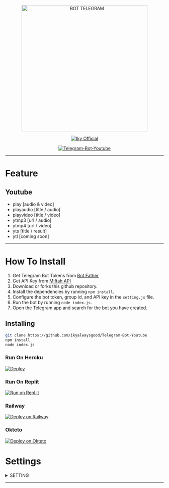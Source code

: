 <p align="center">
<img src="https://btch.pages.dev/file/9e4162d4034241953fdfb.jpg" alt="BOT TELEGRAM" width="400"/>

 <p align="center">
    <a href="https://miftahganzz.github.io">
        <img
            src="https://readme-typing-svg.herokuapp.com?size=15&width=280&lines=Telegram+Bot+Youtube+🌐"
            alt="Iky Official"
        />
    </a>
</p>

  
</p>
<p align="center">
<a href="#">
<img title="Telegram-Bot-Youtube" src="https://img.shields.io/badge/Bot-Telegram-green?colorA=%23ff0000&colorB=%23017e40&style=for-the-badge">
</a>
  </p>


----------
# Feature
## Youtube
* play [audio & video]
* playaudio [title / audio]
* playvideo [title / video]
* ytmp3 [url / audio]
* ytmp4 [url / video]
* yts [title / result]
* ytl [coming soon]

----------
# How To Install
1. Get Telegram Bot Tokens from [Bot Father](https://t.me/@BotFather)
2. Get API Key from [Miftah API](https://api.miftahganzz.my.id)
3. Download or forks this github repository.
4. Install the dependencies by running `npm install`.
5. Configure the bot token, group id, and API key in the `setting.js` file.
6. Run the bot by running `node index.js`.
7. Open the Telegram app and search for the bot you have created.

## Installing
```bash
git clone https://github.com/ikyalwaysgood/Telegram-Bot-Youtube
npm install
node index.js
```
### Run On Heroku
[![Deploy](https://www.herokucdn.com/deploy/button.svg)](https://heroku.com/deploy?template=https://github.com/ikyalwaysgood/Telegram-Bot-Youtube)

### Run On Replit
[![Run on Repl.it](https://repl.it/badge/github/miftah0908/Bot-Anonymous)](https://repl.it/github.com/ikyalwaysgood/Telegram-Bot-Youtube)

### Railway
[![Deploy on Railway](https://railway.app/button.svg)](https://railway.app?referralCode=miftah0908)

### Okteto
[![Deploy on Okteto](https://okteto.com/develop-okteto.svg)](https://cloud.okteto.com/deploy)

# Settings
 
<details>
  <summary>SETTING</summary>
	
You can edit owner and other in `'./setting.js'`
```ts
module.exports = {
  tokenBot: '', // your bot token
  apikey: 'free', // default global, zex, or free
  miftahapi: 'https://api.miftahganzz.my.id/api/'
};
```

</details>

----------
